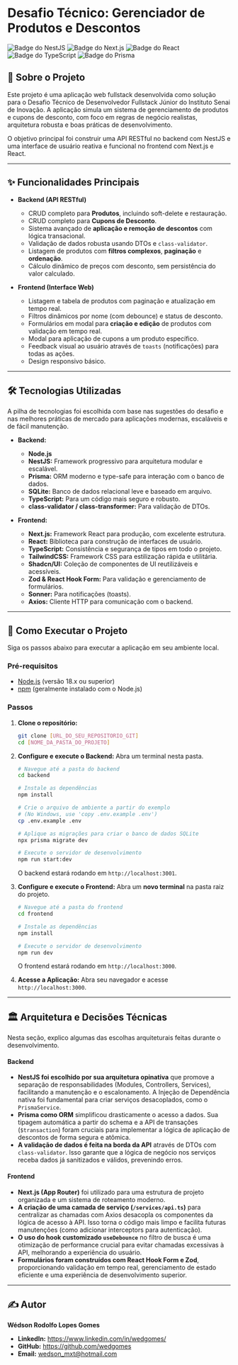 # Desafio Técnico: Gerenciador de Produtos e Descontos

![Badge do NestJS](https://img.shields.io/badge/NestJS-E0234E?style=for-the-badge&logo=nestjs&logoColor=white)
![Badge do Next.js](https://img.shields.io/badge/Next.js-000000?style=for-the-badge&logo=nextdotjs&logoColor=white)
![Badge do React](https://img.shields.io/badge/React-20232A?style=for-the-badge&logo=react&logoColor=61DAFB)
![Badge do TypeScript](https://img.shields.io/badge/TypeScript-007ACC?style=for-the-badge&logo=typescript&logoColor=white)
![Badge do Prisma](https://img.shields.io/badge/Prisma-3982CE?style=for-the-badge&logo=Prisma&logoColor=white)

## 📖 Sobre o Projeto

Este projeto é uma aplicação web fullstack desenvolvida como solução para o Desafio Técnico de Desenvolvedor Fullstack Júnior do Instituto Senai de Inovação. A aplicação simula um sistema de gerenciamento de produtos e cupons de desconto, com foco em regras de negócio realistas, arquitetura robusta e boas práticas de desenvolvimento.

O objetivo principal foi construir uma API RESTful no backend com NestJS e uma interface de usuário reativa e funcional no frontend com Next.js e React.

---

## ✨ Funcionalidades Principais

-   **Backend (API RESTful)**
    -   CRUD completo para **Produtos**, incluindo soft-delete e restauração.
    -   CRUD completo para **Cupons de Desconto**.
    -   Sistema avançado de **aplicação e remoção de descontos** com lógica transacional.
    -   Validação de dados robusta usando DTOs e `class-validator`.
    -   Listagem de produtos com **filtros complexos**, **paginação** e **ordenação**.
    -   Cálculo dinâmico de preços com desconto, sem persistência do valor calculado.

-   **Frontend (Interface Web)**
    -   Listagem e tabela de produtos com paginação e atualização em tempo real.
    -   Filtros dinâmicos por nome (com debounce) e status de desconto.
    -   Formulários em modal para **criação e edição** de produtos com validação em tempo real.
    -   Modal para aplicação de cupons a um produto específico.
    -   Feedback visual ao usuário através de `toasts` (notificações) para todas as ações.
    -   Design responsivo básico.

---

## 🛠️ Tecnologias Utilizadas

A pilha de tecnologias foi escolhida com base nas sugestões do desafio e nas melhores práticas de mercado para aplicações modernas, escaláveis e de fácil manutenção.

-   **Backend:**
    -   **Node.js**
    -   **NestJS:** Framework progressivo para arquitetura modular e escalável.
    -   **Prisma:** ORM moderno e type-safe para interação com o banco de dados.
    -   **SQLite:** Banco de dados relacional leve e baseado em arquivo.
    -   **TypeScript:** Para um código mais seguro e robusto.
    -   **class-validator / class-transformer:** Para validação de DTOs.

-   **Frontend:**
    -   **Next.js:** Framework React para produção, com excelente estrutura.
    * **React:** Biblioteca para construção de interfaces de usuário.
    -   **TypeScript:** Consistência e segurança de tipos em todo o projeto.
    -   **TailwindCSS:** Framework CSS para estilização rápida e utilitária.
    -   **Shadcn/UI:** Coleção de componentes de UI reutilizáveis e acessíveis.
    -   **Zod & React Hook Form:** Para validação e gerenciamento de formulários.
    -   **Sonner:** Para notificações (toasts).
    -   **Axios:** Cliente HTTP para comunicação com o backend.

---

## 🚀 Como Executar o Projeto

Siga os passos abaixo para executar a aplicação em seu ambiente local.

### Pré-requisitos

-   [Node.js](https://nodejs.org/en/) (versão 18.x ou superior)
-   [npm](https://www.npmjs.com/) (geralmente instalado com o Node.js)

### Passos

1.  **Clone o repositório:**
    ```bash
    git clone [URL_DO_SEU_REPOSITORIO_GIT]
    cd [NOME_DA_PASTA_DO_PROJETO]
    ```

2.  **Configure e execute o Backend:**
    Abra um terminal nesta pasta.
    ```bash
    # Navegue até a pasta do backend
    cd backend

    # Instale as dependências
    npm install

    # Crie o arquivo de ambiente a partir do exemplo
    # (No Windows, use 'copy .env.example .env')
    cp .env.example .env

    # Aplique as migrações para criar o banco de dados SQLite
    npx prisma migrate dev

    # Execute o servidor de desenvolvimento
    npm run start:dev
    ```
    O backend estará rodando em `http://localhost:3001`.

3.  **Configure e execute o Frontend:**
    Abra um **novo terminal** na pasta raiz do projeto.
    ```bash
    # Navegue até a pasta do frontend
    cd frontend

    # Instale as dependências
    npm install

    # Execute o servidor de desenvolvimento
    npm run dev
    ```
    O frontend estará rodando em `http://localhost:3000`.

4.  **Acesse a Aplicação:**
    Abra seu navegador e acesse `http://localhost:3000`.

---

## 🏛️ Arquitetura e Decisões Técnicas

Nesta seção, explico algumas das escolhas arquiteturais feitas durante o desenvolvimento.

#### Backend
-   **NestJS foi escolhido por sua arquitetura opinativa** que promove a separação de responsabilidades (Modules, Controllers, Services), facilitando a manutenção e o escalonamento. A Injeção de Dependência nativa foi fundamental para criar serviços desacoplados, como o `PrismaService`.
-   **Prisma como ORM** simplificou drasticamente o acesso a dados. Sua tipagem automática a partir do schema e a API de transações (`$transaction`) foram cruciais para implementar a lógica de aplicação de descontos de forma segura e atômica.
-   **A validação de dados é feita na borda da API** através de DTOs com `class-validator`. Isso garante que a lógica de negócio nos serviços receba dados já sanitizados e válidos, prevenindo erros.

#### Frontend
-   **Next.js (App Router)** foi utilizado para uma estrutura de projeto organizada e um sistema de roteamento moderno.
-   **A criação de uma camada de serviço (`/services/api.ts`)** para centralizar as chamadas com Axios desacopla os componentes da lógica de acesso à API. Isso torna o código mais limpo e facilita futuras manutenções (como adicionar interceptors para autenticação).
-   **O uso do hook customizado `useDebounce`** no filtro de busca é uma otimização de performance crucial para evitar chamadas excessivas à API, melhorando a experiência do usuário.
-   **Formulários foram construídos com React Hook Form e Zod**, proporcionando validação em tempo real, gerenciamento de estado eficiente e uma experiência de desenvolvimento superior.

---

## ✍️ Autor

**Wédson Rodolfo Lopes Gomes**

-   **LinkedIn:** https://www.linkedin.com/in/wedgomes/
-   **GitHub:** https://github.com/wedgomes
-   **Email:** wedson_mxt@hotmail.com
